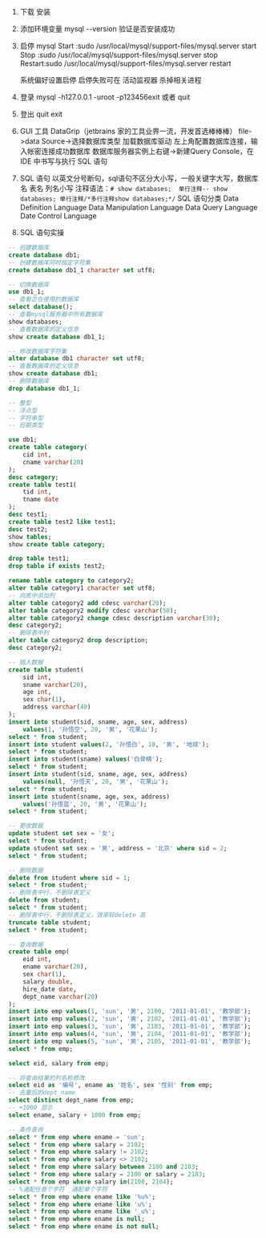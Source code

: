 1. 下载 安装
2. 添加环境变量 mysql --version 验证是否安装成功
3. 启停 mysql
    Start  :sudo /usr/local/mysql/support-files/mysql.server start
    Stop   :sudo /usr/local/mysql/support-files/mysql.server stop
    Restart:sudo /usr/local/mysql/support-files/mysql.server restart

    系统偏好设置启停
    启停失败可在 活动监视器 杀掉相关进程
4. 登录 mysql -h127.0.0.1 -uroot -p123456exit 或者 quit
5. 登出 quit exit
6. GUI 工具 DataGrip（jetbrains 家的工具业界一流，开发首选棒棒棒）
    file->data Source->选择数据库类型
    加载数据库驱动
    左上角配置数据库连接，输入帐密连接成功数据库
    数据库服务器实例上右键->新建Query Console，在 IDE 中书写与执行 SQL 语句
7. SQL 语句
    以英文分号断句，sql语句不区分大小写，一般关键字大写，数据库名 表名 列名小写
    注释语法：`# show databases;  单行注释-- show databases; 单行注释/*多行注释show databases;*/`
    SQL 语句分类
        Data Definition Language
        Data Manipulation Language
        Data Query Language
        Date Control Language
8. SQL 语句实操
```sql
-- 创建数据库
create database db1;
-- 创建数据库同时指定字符集
create database db1_1 character set utf8;

-- 切换数据库
use db1_1;
-- 查看正在使用的数据库
select database();
-- 查看mysql服务器中所有数据库
show databases;
-- 查看数据库的定义信息
show create database db1_1;

-- 修改数据库字符集
alter database db1 character set utf8;
-- 查看数据库的定义信息
show create database db1;
-- 删除数据库
drop database db1_1;

-- 整型
-- 浮点型
-- 字符串型
-- 日期类型

use db1;
create table category(
    cid int,
    cname varchar(20)
);
desc category;
create table test1(
    tid int,
    tname date
);
desc test1;
create table test2 like test1;
desc test2;
show tables;
show create table category;

drop table test1;
drop table if exists test2;

rename table category to category2;
alter table category1 character set utf8;
-- 向表中添加列
alter table category2 add cdesc varchar(20);
alter table category2 modify cdesc varchar(50);
alter table category2 change cdesc description varchar(30);
desc category2;
-- 删除表中列
alter table category2 drop description;
desc category2;

-- 插入数据
create table student(
    sid int,
    sname varchar(20),
    age int,
    sex char(1),
    address varchar(40)
);
insert into student(sid, sname, age, sex, address)
    values(1, '孙悟空', 20, '男', '花果山');
select * from student;
insert into student values(2, '孙悟白', 10, '男', '地球');
select * from student;
insert into student(sname) values('白骨精');
select * from student;
insert into student(sid, sname, age, sex, address)
    values(null, '孙悟天', 20, '男', '花果山');
select * from student;
insert into student(sname, age, sex, address)
    values('孙悟蓝', 20, '男', '花果山');
select * from student;

-- 更改数据
update student set sex = '女';
select * from student;
update student set sex = '男', address = '北京' where sid = 2;
select * from student;

-- 删除数据
delete from student where sid = 1;
select * from student;
-- 删除表中行，不删除表定义
delete from student;
select * from student;
-- 删除表中行，不删除表定义，效率较delete 高
truncate table student;
select * from student;

-- 查询数据
create table emp(
    eid int,
    ename varchar(20),
    sex char(1),
    salary double,
    hire_date date,
    dept_name varchar(20)
);
insert into emp values(1, 'sun', '男', 2100, '2011-01-01', '教学部');
insert into emp values(2, 'sun', '男', 2102, '2011-01-01', '教学部');
insert into emp values(3, 'sun', '男', 2103, '2011-01-01', '教学部');
insert into emp values(4, 'sun', '男', 2104, '2011-01-01', '教学部');
insert into emp values(5, 'sun', '男', 2105, '2011-01-01', '教学部');
select * from emp;

select eid, salary from emp;

-- 将查询结果的列名称修改
select eid as '编号', ename as '姓名', sex '性别' from emp;
-- 去重后的dept_name
select distinct dept_name from emp;
-- +1000 显示
select ename, salary + 1000 from emp;

-- 条件查询
select * from emp where ename = 'sun';
select * from emp where salary = 2102;
select * from emp where salary != 2102;
select * from emp where salary <> 2102;
select * from emp where salary between 2100 and 2103;
select * from emp where salary = 2100 or salary = 2103;
select * from emp where salary in(2100, 2104);
-- %通配任意个字符 _通配单个字符
select * from emp where ename like '%u%';
select * from emp where ename like 'u%';
select * from emp where ename like '_u%';
select * from emp where ename is null;
select * from emp where ename is not null;
```
